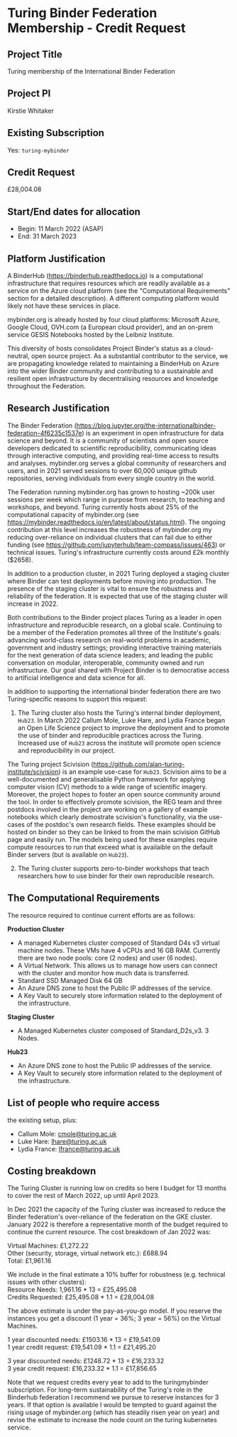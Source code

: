 # Turing Binder Federation Membership - Credit Request

## Project Title

Turing membership of the International Binder Federation

## Project PI

Kirstie Whitaker

## Existing Subscription

Yes: `turing-mybinder`

## Credit Request

£28,004.08



## Start/End dates for allocation

- Begin: 11 March 2022 (ASAP)
- End: 31 March 2023

## Platform Justification

A BinderHub (https://binderhub.readthedocs.io) is a computational infrastructure that requires resources which are readily available as a service on the Azure cloud platform (see the "Computational
Requirements" section for a detailed description). A different computing platform would likely not have these services
in place. 

mybinder.org is already hosted by four cloud platforms: Microsoft Azure, Google Cloud, OVH.com (a European cloud provider), and an on-prem service GESIS Notebooks hosted by the Leibniz Institute.

This diversity of hosts consolidates Project Binder's status as a cloud-neutral, open source project. As a substantial contributor to the service, we are propagating knowledge related to maintaining a BinderHub on Azure into the wider Binder community and contributing to a sustainable and resilient open infrastructure by decentralising resources and knowledge throughout the Federation.

## Research Justification

The Binder Federation (https://blog.jupyter.org/the-internationalbinder-federation-4f6235c1537e) is an experiment in open infrastructure for data science and beyond. It is a community of scientists and open source developers dedicated to scientific reproducibility, communicating ideas through interactive computing, and providing real-time access to results and analyses. mybinder.org serves a global community of researchers and users, and in 2021 served sessions to over 60,000 unique github repositories, serving individuals from every single country in the world.

The Federation running mybinder.org has grown to hosting ~200k user sessions per week which range in purpose from research, to teaching and workshops, and beyond. Turing currently hosts about 25% of the computational capacity of mybinder.org (see https://mybinder.readthedocs.io/en/latest/about/status.html). The ongoing contribution at this level increases the robustness of mybinder.org my reducing over-reliance on individual clusters that can fail due to either funding (see https://github.com/jupyterhub/team-compass/issues/463) or technical issues. Turing's infrastructure currently costs around £2k monthly ($2658). 

In addition to a production cluster, in 2021 Turing deployed a staging cluster where Binder can test deployments before moving into production. The presence of the staging cluster is vital to ensure the robustness and reliability of the federation. It is expected that use of the staging cluster will increase in 2022. 

Both contributions to the Binder project places Turing as a leader in open infrastructure and reproducible research, on a global scale. Continuing to be a member of the Federation promotes all three of the Institute's goals: advancing world-class research on real-world problems in academic, government and industry settings; providing interactive training materials for the next generation of data science leaders; and leading the public conversation on modular, interoperable, community owned and run infrastructure. Our goal shared with Project Binder is to democratise access to artificial intelligence and data science for all.


In addition to supporting the international binder federation there are two Turing-specific reasons to support this request:

1) The Turing cluster also hosts the Turing's internal binder deployment, `Hub23`. In March 2022 Callum Mole, Luke Hare, and Lydia France began an Open Life Science project to improve the deployment and to promote the use of binder and reproducible practices across the Turing. Increased use of `Hub23` across the institute will promote open science and reproducibility in our project. 
 
The Turing project Scivision (https://github.com/alan-turing-institute/scivision) is an example use-case for `Hub23`. Scivision aims to be a well-documented and generalisable Python framework for applying computer vision (CV) methods to a wide range of scientific imagery. Moreover, the project hopes to foster an open source community around the tool. In order to effectively promote scivision, the REG team and three postdocs involved in the project are working on a gallery of example notebooks which clearly demostrate scivision's functionality, via the use-cases of the postdoc's own research fields. These examples should be hosted on binder so they can be linked to from the main scivision GitHub page and easily run. The models being used for these examples require compute resources to run that exceed what is availaible on the default Binder servers (but is available on `Hub23`).
    
2) The Turing cluster supports zero-to-binder workshops that teach researchers how to use binder for their own reproducible research.

## The Computational Requirements

The resource required to continue current efforts are as follows:

**Production Cluster**
-  A managed Kubernetes cluster composed of Standard D4s v3 virtual machine nodes. These VMs have 4 vCPUs and 16 GB RAM. Currently there are two node pools: core (2 nodes) and user (6 nodes). 
- A Virtual Network. This allows us to manage how users can connect with the cluster and monitor how much data is transferred.
- Standard SSD Managed Disk 64 GB
- An Azure DNS zone to host the Public IP addresses of the service.
- A Key Vault to securely store information related to the deployment of the infrastructure.

**Staging Cluster**
- A Managed Kubernetes cluster composed of Standard_D2s_v3. 3 Nodes.

**Hub23**
- An Azure DNS zone to host the Public IP addresses of the service.
- A Key Vault to securely store information related to the deployment of the infrastructure.


## List of people who require access

the existing setup, plus:
- Callum Mole: cmole@turing.ac.uk
- Luke Hare: lhare@turing.ac.uk
- Lydia France: lfrance@turing.ac.uk

## Costing breakdown

The Turing Cluster is running low on credits so here I budget for 13 months to cover the rest of March 2022, up until April 2023. 

In Dec 2021 the capacity of the Turing cluster was increased to reduce the Binder federation's over-reliance of the federation on the GKE cluster. January 2022 is therefore a representative month of the budget required to continue the current resource. The cost breakdown of Jan 2022 was:

Virtual Machines: £1,272.22   
Other (security, storage, virtual network etc.): £688.94     
Total: £1,961.16   

We include in the final estimate a 10% buffer for robustness (e.g. technical issues with other clusters):  
Resource Needs: 1,961.16 * 13 = £25,495.08   
Credits Requested: £25,495.08 * 1.1 = £28,004.08
 

The above estimate is under the pay-as-you-go model. If you reserve the instances you get a discount (1 year = 36%; 3 year = 56%) on the Virtual Machines. 

1 year discounted needs: £1503.16 * 13 = £19,541.09   
1 year credit request: £19,541.09 * 1.1 = £21,495.20   

3 year discounted needs: £1248.72 * 13 = £16,233.32   
3 year credit request: £16,233.32 * 1.1 = £17,856.65  

Note that we request credits every year to add to the turingmybinder subscription. For long-term sustainability of the Turing's role in the Binderhub federation I recommend we pursue to reserve instances for 3 years. If that option is available I would be tempted to guard against the rising usage of mybinder.org (which has steadily risen year on year) and revise the estimate to increase the node count on the turing kubernetes service.